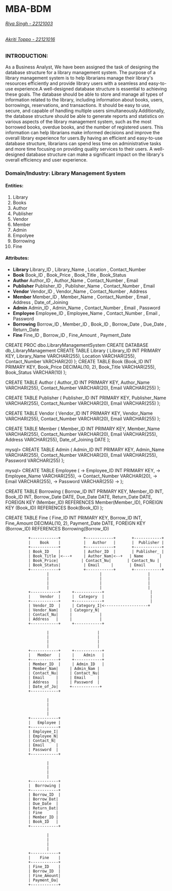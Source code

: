 # MBA-BDM

 ###### [Riya Singh - 22121003](https://github.com/ria9898)
  ###### [Akriti Toppo - 22121016](https://github.com/aakriti228)

### **INTRODUCTION:**

As a Business Analyst, We have been assigned the task of designing the database structure for a library management system. The purpose of a library management system is to help librarians manage their library's resources efficiently and provide library users with a seamless and easy-to-use experience.A well-designed database structure is essential to achieving these goals. The database should be able to store and manage all types of information related to the library, including information about books, users, borrowings, reservations, and transactions. It should be easy to use, secure, and capable of handling multiple users simultaneously.Additionally, the database structure should be able to generate reports and statistics on various aspects of the library management system, such as the most borrowed books, overdue books, and the number of registered users. This information can help librarians make informed decisions and improve the overall library experience for users.By having an efficient and easy-to-use database structure, librarians can spend less time on administrative tasks and more time focusing on providing quality services to their users. A well-designed database structure can make a significant impact on the library's overall efficiency and user experience.

### **Domain/Industry:** Library Management System

#### **Entities:**

1. Library
2. Books
3. Author
4. Publisher
5. Vendor
6. Member
7. Admin
8. Empolyee
9. Borrowing
10. Fine

#### **Attributes:**
*  **Library** Library_ID , Library_Name , Location , Contact_Number 
*  **Book** Book_ID , Book_Price , Book_Title , Book_Status
*  **Author** Author_ID , Author_Name , Contact_Number , Email
*  **Publisher** Publisher_ID , Publisher_Name , Contact_Number , Email
*  **Vendor** Vendor_ID , Vendor_Name , Contact_Number , Address
*  **Member** Member_ID , Member_Name , Contact_Number , Email , Address , Date_of_Joining
*  **Admin** Admin_ID , Admin_Name , Contact_Number , Email , Password
*  **Employee** Employee_ID , Employee_Name , Contact_Number , Email , Password
*  **Borrowing** Borrow_ID , Member_ID , Book_ID , Borrow_Date , Due_Date , Return_Date
*  **Fine** Fine_ID , Borrow_ID , Fine_Amount , Payment_Date

        
CREATE PROC dbo.LibraryManagementSystem
     CREATE DATABASE db_LibraryManagement
     CREATE TABLE Library (
         Library_ID INT PRIMARY KEY,
         Library_Name VARCHAR(255),
         Location VARCHAR(255),
         Contact_Number VARCHAR(20)
     );
 CREATE TABLE Book (Book_ID INT PRIMARY KEY,
         Book_Price DECIMAL(10, 2),
         Book_Title VARCHAR(255),
         Book_Status VARCHAR(10)
     );

 CREATE TABLE Author (
         Author_ID INT PRIMARY KEY,
         Author_Name VARCHAR(255),
         Contact_Number VARCHAR(20),
         Email VARCHAR(255)
     );


 CREATE TABLE Publisher (
         Publisher_ID INT PRIMARY KEY,
         Publisher_Name VARCHAR(255),
         Contact_Number VARCHAR(20),
         Email VARCHAR(255)
     );

 CREATE TABLE Vendor (
         Vendor_ID INT PRIMARY KEY,
         Vendor_Name VARCHAR(255),
         Contact_Number VARCHAR(20),
         Email VARCHAR(255)
     );

 CREATE TABLE Member (
         Member_ID INT PRIMARY KEY,
         Member_Name VARCHAR(255),
         Contact_Number VARCHAR(20),
         Email VARCHAR(255),
         Address VARCHAR(255),
         Date_of_Joining DATE
     );

mysql> CREATE TABLE Admin (
         Admin_ID INT PRIMARY KEY,
         Admin_Name VARCHAR(255),
         Contact_Number VARCHAR(20),
         Email VARCHAR(255),
         Password VARCHAR(255)
     );

mysql> CREATE TABLE Employee (
    ->     Employee_ID INT PRIMARY KEY,
    ->     Employee_Name VARCHAR(255),
    ->     Contact_Number VARCHAR(20),
    ->     Email VARCHAR(255),
    ->     Password VARCHAR(255)
    -> );

 CREATE TABLE Borrowing (
         Borrow_ID INT PRIMARY KEY,
         Member_ID INT,
         Book_ID INT,
         Borrow_Date DATE,
         Due_Date DATE,
         Return_Date DATE,
         FOREIGN KEY (Member_ID) REFERENCES Member(Member_ID),
         FOREIGN KEY (Book_ID) REFERENCES Book(Book_ID)
     );

 CREATE TABLE Fine (
         Fine_ID INT PRIMARY KEY,
         Borrow_ID INT, 
         Fine_Amount DECIMAL(10, 2),
         Payment_Date DATE,
         FOREIGN KEY (Borrow_ID) REFERENCES Borrowing(Borrow_ID)
         
              +------------+          +------------+       +------------+
              |    Book    |          |   Author   |       |  Publisher |
              +------------+          +------------+       +------------+
              | Book_ID    |          | Author_ID  |       | Publisher_ |
              | Book_Title |<---+     | Author_Nam|<--+   | Name       |
              | Book_Price|          | Contact_Nu|       | Contact_Nu |
              | Book_Status|          | Email     |       | Email      |
              +------------+          +------------+       +------------+
                      |                      |                    |
                      |                      |                    |
                      |                      |                    |
                      |                      |                    |
              +------------+     +------------+                    |
              |    Vendor  |     |  Category  |                    |
              +------------+     +------------+                    |
              | Vendor_ID  |     | Category_I|<-------------------+
              | Vendor_Nam|     | Category_N|
              | Contact_Nu|     |            |
              | Address   |     |            |
              +------------+     +------------+

                      |                     |
                      |                     |
                      |                     |
                      |                     |
              +------------+     +------------+
              |   Member   |     |    Admin   |
              +------------+     +------------+
              | Member_ID  |     | Admin_ID   |
              | Member_Nam|     | Admin_Nam |
              | Contact_Nu|     | Contact_Nu|
              | Email     |     | Email     |
              | Address   |     | Password  |
              | Date_of_Jo|     +------------+
              +------------+

                      |
                      |
                      |
                      |
              +------------+
              |   Employee |
              +------------+
              | Employee_I|
              | Employee_N|
              | Contact_N|
              | Email     |
              | Password  |
              +------------+

                      |
                      |
                      |
                      |
              +------------+
              |  Borrowing |
              +------------+
              | Borrow_ID  |
              | Borrow_Dat|
              | Due_Date  |
              | Return_Dat|
              | Fine      |
              | Member_ID |
              | Book_ID   |
              +------------+

                      |
                      |
                      |
                      |
              +------------+
              |    Fine    |
              +------------+
              | Fine_ID    |
              | Borrow_ID  |
              | Fine_Amount|
              | Payment_Da|
              +------------+

 
